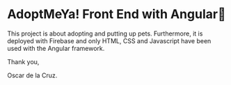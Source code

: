 # AdoptMeYa! Front End with Angular🚀

This project is about adopting and putting up pets.
Furthermore, it is deployed with Firebase and only HTML, CSS and Javascript have been used with the Angular framework.

Thank you,

Oscar de la Cruz.
